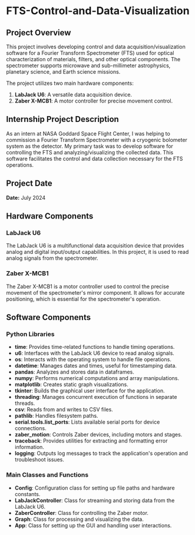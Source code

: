 # FTS-Control-and-Data-Visualization

## Project Overview

This project involves developing control and data acquisition/visualization software for a Fourier Transform Spectrometer (FTS) used for optical characterization of materials, filters, and other optical components. The spectrometer supports microwave and sub-millimeter astrophysics, planetary science, and Earth science missions.

The project utilizes two main hardware components:
1. **LabJack U6**: A versatile data acquisition device.
2. **Zaber X-MCB1**: A motor controller for precise movement control.

## Internship Project Description

As an intern at NASA Goddard Space Flight Center, I was helping to commission a Fourier Transform Spectrometer with a cryogenic bolometer system as the detector. My primary task was to develop software for controlling the FTS and analyzing/visualizing the collected data. This software facilitates the control and data collection necessary for the FTS operations.

## Project Date

**Date:** July 2024

## Hardware Components

### LabJack U6
The LabJack U6 is a multifunctional data acquisition device that provides analog and digital input/output capabilities. In this project, it is used to read analog signals from the spectrometer.

### Zaber X-MCB1
The Zaber X-MCB1 is a motor controller used to control the precise movement of the spectrometer's mirror component. It allows for accurate positioning, which is essential for the spectrometer's operation.

## Software Components

### Python Libraries

- **time**: Provides time-related functions to handle timing operations.
- **u6**: Interfaces with the LabJack U6 device to read analog signals.
- **os**: Interacts with the operating system to handle file operations.
- **datetime**: Manages dates and times, useful for timestamping data.
- **pandas**: Analyzes and stores data in dataframes.
- **numpy**: Performs numerical computations and array manipulations.
- **matplotlib**: Creates static graph visualizations.
- **tkinter**: Builds the graphical user interface for the application.
- **threading**: Manages concurrent execution of functions in separate threads.
- **csv**: Reads from and writes to CSV files.
- **pathlib**: Handles filesystem paths.
- **serial.tools.list_ports**: Lists available serial ports for device connections.
- **zaber_motion**: Controls Zaber devices, including motors and stages.
- **traceback**: Provides utilities for extracting and formatting error information.
- **logging**: Outputs log messages to track the application's operation and troubleshoot issues.

### Main Classes and Functions

- **Config**: Configuration class for setting up file paths and hardware constants.
- **LabJackController**: Class for streaming and storing data from the LabJack U6.
- **ZaberController**: Class for controlling the Zaber motor.
- **Graph**: Class for processing and visualizing the data.
- **App**: Class for setting up the GUI and handling user interactions.
